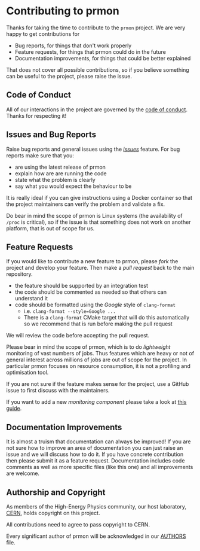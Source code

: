 # Contributing to prmon

Thanks for taking the time to contribute to the `prmon` project. We are very
happy to get contributions for

- Bug reports, for things that don't work properly
- Feature requests, for things that prmon could do in the future
- Documentation improvements, for things that could be better explained

That does not cover all possible contributions, so if you believe something can
be useful to the project, please raise the issue.

## Code of Conduct

All of our interactions in the project are governed by the [code of
conduct](../CODE_OF_CONDUCT.md). Thanks for respecting it!

## Issues and Bug Reports

Raise bug reports and general issues using the [*issues*](https://github.com/HSF/prmon/issues)
feature. For bug reports make sure that you:

- are using the latest release of prmon
- explain how are are running the code
- state what the problem is clearly
- say what you would expect the behaviour to be

It is really ideal if you can give instructions using a Docker container so that
the project maintainers can verify the problem and validate a fix.

Do bear in mind the scope of prmon is Linux systems (the availability of `/proc`
is critical), so if the issue is that something does not work on another
platform, that is out of scope for us.

## Feature Requests

If you would like to contribute a new feature to prmon, please *fork* the
project and develop your feature. Then make a *pull request* back to the main
repository.

- the feature should be supported by an integration test
- the code should be commented as needed so that others can understand it
- code should be formatted using the *Google* style of `clang-format`
  - i.e. `clang-format --style=Google ...`
  - There is a `clang-format` CMake target that will do this automatically so we
    recommend that is run before making the pull request

We will review the code before accepting the pull request.

Please bear in mind the scope of prmon, which is to do *lightweight* monitoring
of vast numbers of jobs. Thus features which are heavy or not of general
interest across millions of jobs are out of scope for the project. In particular
prmon focuses on resource consumption, it is not a profiling and optimisation
tool.

If you are not sure if the feature makes sense for the project, use a GitHub
issue to first discuss with the maintainers.

If you want to add a new *monitoring component* please take a look at [this
guide](ADDING_MONITORS.md).

## Documentation Improvements

It is almost a truism that documentation can always be improved! If you are not
sure how to improve an area of documentation you can just raise an issue and we
will discuss how to do it. If you have concrete contribution then please submit
it as a feature request. Documentation includes code comments as well as more
specific files (like this one) and all improvements are welcome.

## Authorship and Copyright

As members of the High-Energy Physics community, our host laboratory,
[CERN](https://home.cern/), holds copyright on this project. 

All contributions need to agree to pass copyright to CERN. 

Every significant author of prmon will be acknowledged in our
[AUTHORS](../AUTHORS.md) file.
